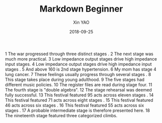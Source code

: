 ﻿---
layout:     post
title:      Markdown Beginner
subtitle:   
date:       2018-09-25
author:     Xin YAO
catalog: true
tags:
    - Markdown
---
<!-- MarkdownTOC -->

1	The war progressed through three distinct stages .
2	The next stage was much more practical.
3	Low impedance output stages drive high impedance input stages.
4	Low impedance output stages drive high impedance input stages .
5	And above 160 is 2nd stage hypertension.
6	My mom has stage 4 lung cancer.
7	These feelings usually progress through several stages .
8	This stage takes place during young adulthood.
9	The five stages had different music policies.
10	The register files are read during stage four.
11	The fourth stage is "double algebra".
12	The stage rehearsal was deemed fully successful.
13	This festival featured 95 acts across eleven stages .
14	This festival featured 71 acts across eight stages .
15	This festival featured 46 acts across six stages .
16	This festival featured 55 acts across six stages .
17	A probable intermediate stage is therefore presented here.
18	The nineteenth stage featured three categorized climbs.